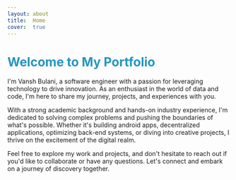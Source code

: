 ```yaml
---
layout: about
title:  Home
cover:  true
---
```


# <span style="color: #2596be"> Welcome to My Portfolio </span>

I'm Vansh Bulani, a software engineer with a passion for leveraging technology to drive innovation. As an enthusiast in the world of data and code, I'm here to share my journey, projects, and experiences with you.


With a strong academic background and hands-on industry experience, I'm dedicated to solving complex problems and pushing the boundaries of what's possible. Whether it's building android apps, decentralized applications, optimizing back-end systems, or diving into creative projects, I thrive on the excitement of the digital realm.


Feel free to explore my work and projects, and don't hesitate to reach out if you'd like to collaborate or have any questions. Let's connect and embark on a journey of discovery together.